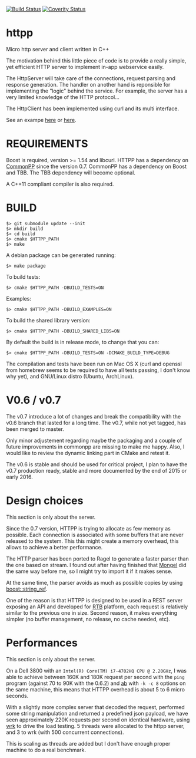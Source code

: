[![Build Status](http://travis-ci.org/daedric/httpp.png)](http://travis-ci.org/daedric/httpp)
[![Coverity Status](https://scan.coverity.com/projects/6818/badge.svg)](https://scan.coverity.com/projects/daedric-httpp)

httpp
=====

Micro http server and client written in C++

The motivation behind this little piece of code is to provide a really simple,
yet efficient HTTP server to implement in-app webservice easily.

The HttpServer will take care of the connections, request parsing and response
generation. The handler on another hand is reponsible for implementing the
"logic" behind the service. For example, the server has a very limited
knowledge of the HTTP protocol…

The HttpClient has been implemented using curl and its multi interface.

See an exampe [here](examples/echo/simple_echo_server.cpp) or
[here](examples/ping/ping.cpp).

REQUIREMENTS
============

Boost is required, version >= 1.54 and libcurl. HTTPP has a dependency on
[CommonPP](https://github.com/daedric/commonpp) since the version 0.7. CommonPP
has a dependency on Boost and TBB. The TBB dependency will become optional.

A C++11 compliant compiler is also required.

BUILD
=====

    $> git submodule update --init
    $> mkdir build
    $> cd build
    $> cmake $HTTPP_PATH
    $> make

A debian package can be generated running:

    $> make package

To build tests:

    $> cmake $HTTPP_PATH -DBUILD_TESTS=ON

Examples:

    $> cmake $HTTPP_PATH -DBUILD_EXAMPLES=ON

To build the shared library version:

    $> cmake $HTTPP_PATH -DBUILD_SHARED_LIBS=ON

By default the build is in release mode, to change that you can:

    $> cmake $HTTPP_PATH -DBUILD_TESTS=ON -DCMAKE_BUILD_TYPE=DEBUG


The compilation and tests have been run on Mac OS X (curl and openssl from homebrew seems to be required to have all tests passing, I don't know why yet), and GNU/Linux distro (Ubuntu, ArchLinux).

V0.6 / v0.7
===========
The v0.7 introduce a lot of changes and break the compatibility with the v0.6 branch that lasted for a long time.
The v0.7, while not yet tagged, has been merged to master.

Only minor adjustement regarding maybe the packaging and a couple of future improvements in commonpp are missing to make me happy. Also, I would like to review the dynamic linking part in CMake and retest it.

The v0.6 is stable and should be used for critical project, I plan to have the v0.7 production ready, stable and more documented by the end of 2015 or early 2016.

Design choices
==============

This section is only about the server.

Since the 0.7 version, HTTPP is trying to allocate as few memory as possible.
Each connection is associated with some buffers that are never released to the
system.  This this might create a memory overhead, this allows to achieve a
better performance.

The HTTP parser has been ported to Ragel to generate a faster parser than the
one based on stream. I found out after having finished that
[Mongel](https://github.com/mongrel/mongrel/) did the same way before me, so I
might try to import it if it makes sense.

At the same time, the parser avoids as much as possible copies by using
[boost::string_ref](http://www.boost.org/doc/libs/1_59_0/libs/utility/doc/html/string_ref.html).

One of the reason is that HTTPP is designed to be used in a REST server
exposing an API and developed for
[RTB](https://en.wikipedia.org/wiki/Real-time_bidding) platform, each request
is relatively similar to the previous one in size.  Second reason, it makes
everything simpler (no buffer management, no release, no cache needed, etc).

Performances
============

This section is only about the server.

On a Dell 3800 with an `Intel(R) Core(TM) i7-4702HQ CPU @ 2.20GHz`, I was able
to achieve between 160K and 180K request per second with the `ping` program
(against 70 to 90K with the 0.6.2) and
[ab](https://httpd.apache.org/docs/current/programs/ab.html) with `-k -c 8`
options on the same machine, this means that HTTPP overhead is about 5 to 6
micro seconds.

With a slightly more complex server that decoded the request, performed some string manipulation 
and returned a predefined json payload, we have seen approximately 220K requests per second on 
identical hardware, using [wrk](https://github.com/wg/wrk) to drive the load testing. 5 threads were allocated
to the httpp server, and 3 to wrk (with 500 concurrent connections).

This is scaling as threads are added but I don't have enough proper machine to
do a real benchmark.


